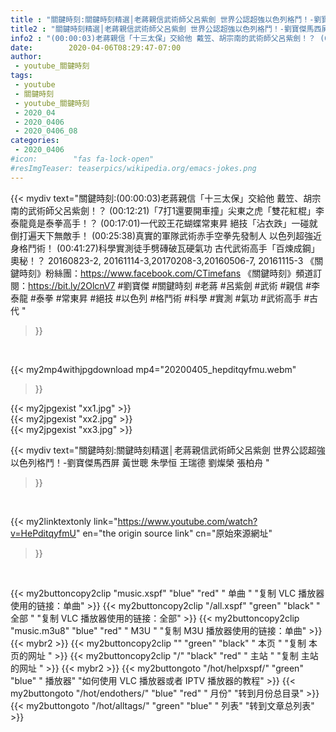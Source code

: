 ```yaml
---
title : "關鍵時刻:關鍵時刻精選│老蔣親信武術師父呂紫劍 世界公認超強以色列格鬥！-劉寶傑馬西屏 黃世聰  朱學恒 王瑞德  劉燦榮  張柏舟 "
title2 : "關鍵時刻精選│老蔣親信武術師父呂紫劍 世界公認超強以色列格鬥！-劉寶傑馬西屏 黃世聰  朱學恒 王瑞德  劉燦榮  張柏舟 "
info2 : "(00:00:03)老蔣親信「十三太保」交給他 戴笠、胡宗南的武術師父呂紫劍！？ (00:12:21)「7打1還要開車撞」尖東之虎「雙花紅棍」李泰龍竟是泰拳高手！？ (00:17:01)一代跤王花蝴蝶常東昇 絕技「沾衣跌」一碰就倒打遍天下無敵手！ (00:25:38)真實的軍隊武術赤手空拳先發制人 以色列超強近身格鬥術！ (00:41:27)科學實測徒手劈磚破瓦硬氣功 古代武術高手「百煉成鋼」奧秘！？  20160823-2, 20161114-3,20170208-3,20160506-7, 20161115-3  《關鍵時刻》粉絲團：https://www.facebook.com/CTimefans 《關鍵時刻》頻道訂閱：https://bit.ly/2OlcnV7  #劉寶傑 #關鍵時刻 #老蔣 #呂紫劍 #武術 #親信 #李泰龍 #泰拳 #常東昇 #絕技 #以色列 #格鬥術 #科學 #實測 #氣功 #武術高手 #古代 "
date:        2020-04-06T08:29:47-07:00
author:
 - youtube_關鍵時刻
tags:
 - youtube
 - 關鍵時刻
 - youtube_關鍵時刻
 - 2020_04
 - 2020_0406
 - 2020_0406_08
categories:
 - 2020_0406
#icon:        "fas fa-lock-open"
#resImgTeaser: teaserpics/wikipedia.org/emacs-jokes.png
---
```


{{< mydiv text="關鍵時刻:(00:00:03)老蔣親信「十三太保」交給他 戴笠、胡宗南的武術師父呂紫劍！？ (00:12:21)「7打1還要開車撞」尖東之虎「雙花紅棍」李泰龍竟是泰拳高手！？ (00:17:01)一代跤王花蝴蝶常東昇 絕技「沾衣跌」一碰就倒打遍天下無敵手！ (00:25:38)真實的軍隊武術赤手空拳先發制人 以色列超強近身格鬥術！ (00:41:27)科學實測徒手劈磚破瓦硬氣功 古代武術高手「百煉成鋼」奧秘！？  20160823-2, 20161114-3,20170208-3,20160506-7, 20161115-3  《關鍵時刻》粉絲團：https://www.facebook.com/CTimefans 《關鍵時刻》頻道訂閱：https://bit.ly/2OlcnV7  #劉寶傑 #關鍵時刻 #老蔣 #呂紫劍 #武術 #親信 #李泰龍 #泰拳 #常東昇 #絕技 #以色列 #格鬥術 #科學 #實測 #氣功 #武術高手 #古代 "
>}}
<br>


{{< my2mp4withjpgdownload mp4="20200405_hepditqyfmu.webm"
>}}

{{< my2jpgexist "xx1.jpg" >}}<br>
{{< my2jpgexist "xx2.jpg" >}}<br>
{{< my2jpgexist "xx3.jpg" >}}<br>



{{< mydiv text="關鍵時刻:關鍵時刻精選│老蔣親信武術師父呂紫劍 世界公認超強以色列格鬥！-劉寶傑馬西屏 黃世聰  朱學恒 王瑞德  劉燦榮  張柏舟 "
>}}
<br>

{{< my2linktextonly link="https://www.youtube.com/watch?v=HePditqyfmU"
en="the origin source link" cn="原始來源網址"
>}}


<br>

{{< my2buttoncopy2clip "music.xspf"        "blue"   "red"    " 单曲 "  "复制 VLC 播放器使用的链接：单曲" >}} {{< my2buttoncopy2clip "/all.xspf"         "green"  "black"  " 全部 "  "复制 VLC 播放器使用的链接：全部" >}} {{< my2buttoncopy2clip "music.m3u8"        "blue"   "red"    " M3U  "    "复制 M3U 播放器使用的链接：单曲" >}} {{< mybr2 >}} {{< my2buttoncopy2clip ""                  "green"  "black"  " 本页 "    "复制 本页的网址 " >}} {{< my2buttoncopy2clip "/"                 "black"  "red"    " 主站 "    "复制 主站的网址 " >}} {{< mybr2 >}} {{< my2buttongoto      "/hot/helpxspf/"    "green"  "blue"   " 播放器" "如何使用 VLC 播放器或者 IPTV 播放器的教程" >}} {{< my2buttongoto      "/hot/endothers/"   "blue"   "red"    " 月份"   "转到月份总目录" >}} {{< my2buttongoto      "/hot/alltags/"     "green"  "blue"   " 列表"   "转到文章总列表" >}} 
